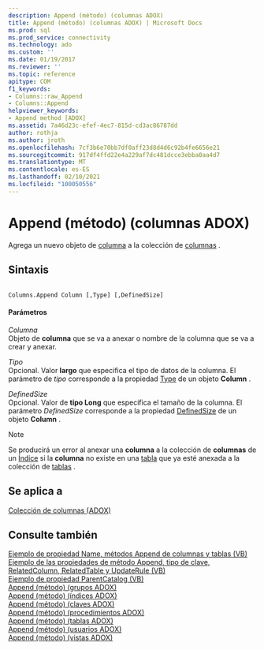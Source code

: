 ```yaml
---
description: Append (método) (columnas ADOX)
title: Append (método) (columnas ADOX) | Microsoft Docs
ms.prod: sql
ms.prod_service: connectivity
ms.technology: ado
ms.custom: ''
ms.date: 01/19/2017
ms.reviewer: ''
ms.topic: reference
apitype: COM
f1_keywords:
- Columns::raw_Append
- Columns::Append
helpviewer_keywords:
- Append method [ADOX]
ms.assetid: 7a46d23c-efef-4ec7-815d-cd3ac86787dd
author: rothja
ms.author: jroth
ms.openlocfilehash: 7cf3b6e70bb7df0aff23d8d4d6c92b4fe6656e21
ms.sourcegitcommit: 917df4ffd22e4a229af7dc481dcce3ebba0aa4d7
ms.translationtype: MT
ms.contentlocale: es-ES
ms.lasthandoff: 02/10/2021
ms.locfileid: "100050556"
---
```

# <a name="append-method-adox-columns"></a>Append (método) (columnas ADOX)
Agrega un nuevo objeto de [columna](./column-object-adox.md) a la colección de [columnas](./columns-collection-adox.md) .  
  
## <a name="syntax"></a>Sintaxis  
  
```  
  
Columns.Append Column [,Type] [,DefinedSize]  
```  
  
#### <a name="parameters"></a>Parámetros  
 *Columna*  
 Objeto de **columna** que se va a anexar o nombre de la columna que se va a crear y anexar.  
  
 *Tipo*  
 Opcional. Valor **largo** que especifica el tipo de datos de la columna. El parámetro de *tipo* corresponde a la propiedad [Type](./type-property-column-adox.md) de un objeto **Column** .  
  
 *DefinedSize*  
 Opcional. Valor de **tipo Long** que especifica el tamaño de la columna. El parámetro *DefinedSize* corresponde a la propiedad [DefinedSize](./definedsize-property-adox.md) de un objeto **Column** .  
  
> [!NOTE]
>  Se producirá un error al anexar una **columna** a la colección de **columnas** de un [Índice](./index-object-adox.md) si la **columna** no existe en una [tabla](./table-object-adox.md) que ya esté anexada a la colección de [tablas](./tables-collection-adox.md) .  
  
## <a name="applies-to"></a>Se aplica a  
 [Colección de columnas (ADOX)](./columns-collection-adox.md)  
  
## <a name="see-also"></a>Consulte también  
 [Ejemplo de propiedad Name, métodos Append de columnas y tablas (VB)](./columns-and-tables-append-methods-name-property-example-vb.md)   
 [Ejemplo de las propiedades de método Append, tipo de clave, RelatedColumn, RelatedTable y UpdateRule (VB)](./keys-append-method-key-type-relatedcolumn-relatedtable-example-vb.md)   
 [Ejemplo de propiedad ParentCatalog (VB)](./parentcatalog-property-example-vb.md)   
 [Append (método) (grupos ADOX)](./append-method-adox-groups.md)   
 [Append (método) (índices ADOX)](./append-method-adox-indexes.md)   
 [Append (método) (claves ADOX)](./append-method-adox-keys.md)   
 [Append (método) (procedimientos ADOX)](./append-method-adox-procedures.md)   
 [Append (método) (tablas ADOX)](./append-method-adox-tables.md)   
 [Append (método) (usuarios ADOX)](./append-method-adox-users.md)   
 [Append (método) (vistas ADOX)](./append-method-adox-views.md)